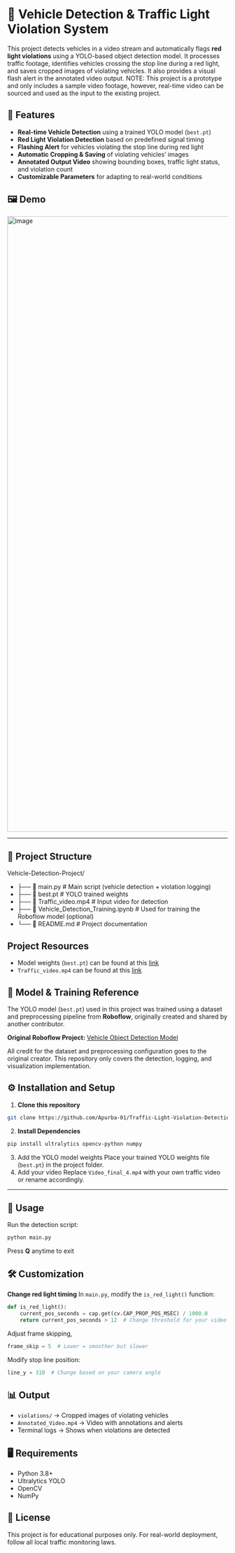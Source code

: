 # 🚦 Vehicle Detection & Traffic Light Violation System  

This project detects vehicles in a video stream and automatically flags **red light violations** using a YOLO-based object detection model. It processes traffic footage, identifies vehicles crossing the stop line during a red light, and saves cropped images of violating vehicles. It also provides a visual flash alert in the annotated video output. NOTE: This project is a prototype and only includes a sample video footage, however, real-time video can be sourced and used as the input to the existing project.

## 📌 Features  
- **Real-time Vehicle Detection** using a trained YOLO model (`best.pt`)  
- **Red Light Violation Detection** based on predefined signal timing  
- **Flashing Alert** for vehicles violating the stop line during red light  
- **Automatic Cropping & Saving** of violating vehicles’ images  
- **Annotated Output Video** showing bounding boxes, traffic light status, and violation count  
- **Customizable Parameters** for adapting to real-world conditions  

## 🖼 Demo  
<img width="2508" height="1408" alt="image" src="https://github.com/user-attachments/assets/e2d12011-5059-4b62-a0c7-06b46db4101f" />

---

## 📂 Project Structure  
Vehicle-Detection-Project/
- ├── 📄 main.py                    # Main script (vehicle detection + violation logging)
- ├── 🎯 best.pt                    # YOLO trained weights  
- ├── 🎥 Traffic_video.mp4          # Input video for detection
- ├── 📄 Vehicle_Detection_Training.ipynb # Used for training the Roboflow model (optional)
- └── 📖 README.md                  # Project documentation

## Project Resources
- Model weights (`best.pt`) can be found at this [link](https://drive.google.com/file/d/1SjlH2T2-ndS5bDOFWX0EKwBPKsZ4gQF4/view?usp=sharing)
- `Traffic_video.mp4` can be found at this [link](https://drive.google.com/file/d/1Rd8oyeFyGN_S16AcO2uWVTZDjwnhx-bM/view?usp=sharing)

## 🤖 Model & Training Reference

The YOLO model (`best.pt`) used in this project was trained using a dataset and preprocessing pipeline from **Roboflow**, originally created and shared by another contributor.  

**Original Roboflow Project:** [Vehicle Object Detection Model](https://universe.roboflow.com/vehicle-object-detection-oyglk/vehicle_detection-rdah2-wvwbb)  

All credit for the dataset and preprocessing configuration goes to the original creator. This repository only covers the detection, logging, and visualization implementation.



## ⚙️ Installation and Setup
1. **Clone this repository**
```bash
git clone https://github.com/Apurba-01/Traffic-Light-Violation-Detection.git
```
2. **Install Dependencies**
```bash
pip install ultralytics opencv-python numpy
```
3. Add the YOLO model weights
   Place your trained YOLO weights file (`best.pt`) in the project folder.
4. Add your video
   Replace `Video_final_4.mp4` with your own traffic video or rename accordingly.

---

## 🚀 Usage
Run the detection script:
```bash
python main.py
```
Press **Q** anytime to exit

## 🛠 Customization
**Change red light timing**
In `main.py`, modify the `is_red_light()` function:
```python
def is_red_light():
    current_pos_seconds = cap.get(cv.CAP_PROP_POS_MSEC) / 1000.0
    return current_pos_seconds > 12  # Change threshold for your video
```
Adjust frame skipping,
```python
frame_skip = 5  # Lower = smoother but slower
```
Modify stop line position:
```python
line_y = 310  # Change based on your camera angle
```
## 📊 Output
- `violations/` → Cropped images of violating vehicles
- `Annotated_Video.mp4` → Video with annotations and alerts
- Terminal logs → Shows when violations are detected

## 🖥 Requirements
- Python 3.8+
- Ultralytics YOLO
- OpenCV
- NumPy

## 📜 License
This project is for educational purposes only. For real-world deployment, follow all local traffic monitoring laws.
